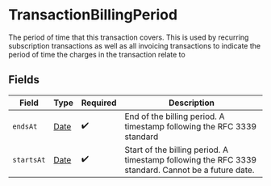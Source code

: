 # TransactionBillingPeriod

The period of time that this transaction covers. This is used by recurring subscription transactions as well as all invoicing transactions to indicate the period of time the charges in the transaction relate to


## Fields

| Field                                                                                              | Type                                                                                               | Required                                                                                           | Description                                                                                        |
| -------------------------------------------------------------------------------------------------- | -------------------------------------------------------------------------------------------------- | -------------------------------------------------------------------------------------------------- | -------------------------------------------------------------------------------------------------- |
| `endsAt`                                                                                           | [Date](https://developer.mozilla.org/en-US/docs/Web/JavaScript/Reference/Global_Objects/Date)      | :heavy_check_mark:                                                                                 | End of the billing period. A timestamp following the RFC 3339 standard                             |
| `startsAt`                                                                                         | [Date](https://developer.mozilla.org/en-US/docs/Web/JavaScript/Reference/Global_Objects/Date)      | :heavy_check_mark:                                                                                 | Start of the billing period. A timestamp following the RFC 3339 standard. Cannot be a future date. |